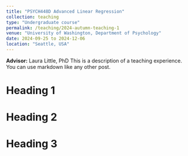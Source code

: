 ```yaml
---
title: "PSYCH448D Advanced Linear Regression"
collection: teaching
type: "Undergraduate course"
permalink: /teaching/2024-autumn-teaching-1
venue: "University of Washington, Department of Psychology"
date: 2024-09-25 to 2024-12-06
location: "Seattle, USA"
---
```

**Advisor:** Laura Little, PhD
This is a description of a teaching experience. You can use markdown like any other post.

Heading 1
======

Heading 2
======

Heading 3
======
